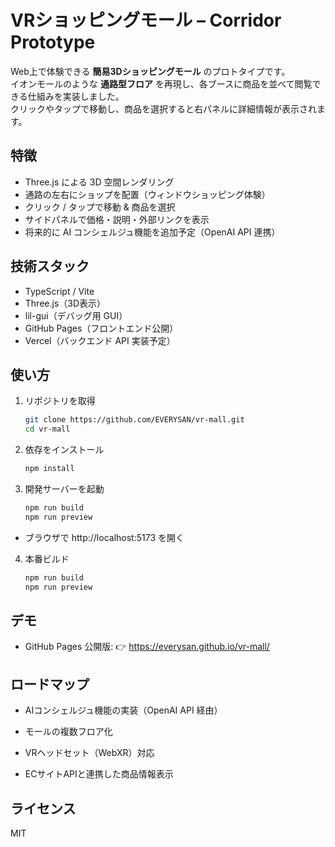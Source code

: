 # VRショッピングモール – Corridor Prototype

Web上で体験できる **簡易3Dショッピングモール** のプロトタイプです。  
イオンモールのような **通路型フロア** を再現し、各ブースに商品を並べて閲覧できる仕組みを実装しました。  
クリックやタップで移動し、商品を選択すると右パネルに詳細情報が表示されます。

## 特徴
- Three.js による 3D 空間レンダリング
- 通路の左右にショップを配置（ウィンドウショッピング体験）
- クリック / タップで移動 & 商品を選択
- サイドパネルで価格・説明・外部リンクを表示
- 将来的に AI コンシェルジュ機能を追加予定（OpenAI API 連携）

## 技術スタック
- TypeScript / Vite
- Three.js（3D表示）
- lil-gui（デバッグ用 GUI）
- GitHub Pages（フロントエンド公開）
- Vercel（バックエンド API 実装予定）

## 使い方
1. リポジトリを取得
   ```bash
   git clone https://github.com/EVERYSAN/vr-mall.git
   cd vr-mall

2. 依存をインストール
   ```bash
   npm install

3. 開発サーバーを起動
   ```bash
   npm run build
   npm run preview
- ブラウザで http://localhost:5173
 を開く

4. 本番ビルド
   ```bash
   npm run build
   npm run preview

## デモ

- GitHub Pages 公開版:
   👉 https://everysan.github.io/vr-mall/

## ロードマップ

- AIコンシェルジュ機能の実装（OpenAI API 経由）

- モールの複数フロア化

- VRヘッドセット（WebXR）対応

- ECサイトAPIと連携した商品情報表示

## ライセンス
MIT


   
